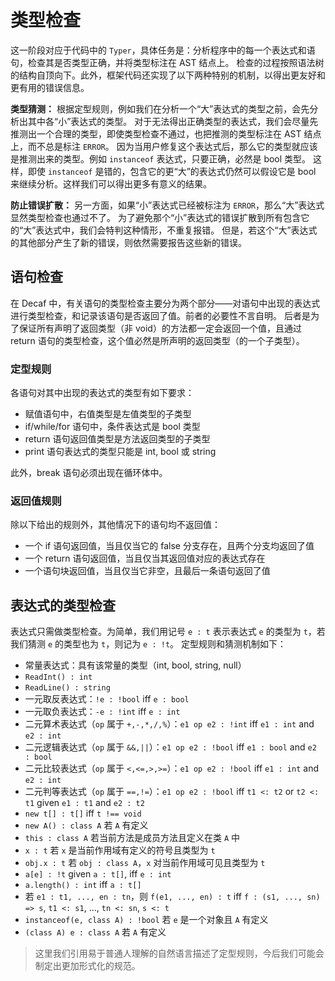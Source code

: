 # 类型检查

这一阶段对应于代码中的 `Typer`，具体任务是：分析程序中的每一个表达式和语句，检查其是否类型正确，并将类型标注在 AST 结点上。
检查的过程按照语法树的结构自顶向下。此外，框架代码还实现了以下两种特别的机制，以得出更友好和更有用的错误信息。

**类型猜测：**
根据定型规则，例如我们在分析一个“大”表达式的类型之前，会先分析出其中各“小”表达式的类型。
对于无法得出正确类型的表达式，我们会尽量先推测出一个合理的类型，即使类型检查不通过，也把推测的类型标注在 AST 结点上，而不总是标注 `ERROR`。
因为当用户修复这个表达式后，那么它的类型就应该是推测出来的类型。例如 `instanceof` 表达式，只要正确，必然是 bool 类型。
这样，即使 `instanceof` 是错的，包含它的更“大”的表达式仍然可以假设它是 bool 来继续分析。这样我们可以得出更多有意义的结果。

**防止错误扩散：**
另一方面，如果“小”表达式已经被标注为 `ERROR`，那么“大”表达式显然类型检查也通过不了。
为了避免那个“小”表达式的错误扩散到所有包含它的“大”表达式中，我们会特判这种情形，不重复报错。
但是，若这个“大”表达式的其他部分产生了新的错误，则依然需要报告这些新的错误。

## 语句检查

在 Decaf 中，有关语句的类型检查主要分为两个部分——对语句中出现的表达式进行类型检查，和记录该语句是否返回了值。前者的必要性不言自明。
后者是为了保证所有声明了返回类型（非 void）的方法都一定会返回一个值，且通过 return 语句的类型检查，这个值必然是所声明的返回类型（的一个子类型）。

### 定型规则

各语句对其中出现的表达式的类型有如下要求：

- 赋值语句中，右值类型是左值类型的子类型
- if/while/for 语句中，条件表达式是 bool 类型
- return 语句返回值类型是方法返回类型的子类型
- print 语句表达式的类型只能是 int, bool 或 string

此外，break 语句必须出现在循环体中。

### 返回值规则

除以下给出的规则外，其他情况下的语句均不返回值：

- 一个 if 语句返回值，当且仅当它的 false 分支存在，且两个分支均返回了值
- 一个 return 语句返回值，当且仅当其返回值对应的表达式存在
- 一个语句块返回值，当且仅当它非空，且最后一条语句返回了值

## 表达式的类型检查

表达式只需做类型检查。为简单，我们用记号 `e : t` 表示表达式 `e` 的类型为 `t`，若我们猜测 `e` 的类型也为 `t`，则记为 `e : !t`。
定型规则和猜测机制如下：

- 常量表达式：具有该常量的类型（int, bool, string, null）
- `ReadInt() : int`
- `ReadLine() : string`
- 一元取反表达式：`!e : !bool` iff `e : bool`
- 一元取负表达式：`-e : !int` iff `e : int`
- 二元算术表达式（`op` 属于 `+,-,*,/,%`）：`e1 op e2 : !int` iff `e1 : int` and `e2 : int`
- 二元逻辑表达式（`op` 属于 `&&,||`）：`e1 op e2 : !bool` iff `e1 : bool` and `e2 : bool`
- 二元比较表达式（`op` 属于 `<,<=,>,>=`）：`e1 op e2 : !bool` iff `e1 : int` and `e2 : int`
- 二元判等表达式（`op` 属于 `==,!=`）：`e1 op e2 : !bool` iff `t1 <: t2` or `t2 <: t1` given `e1 : t1` and `e2 : t2`
- `new t[] : t[]` iff `t !== void`
- `new A() : class A` 若 `A` 有定义
- `this : class A` 若当前方法是成员方法且定义在类 `A` 中
- `x : t` 若 `x` 是当前作用域有定义的符号且类型为 `t`
- `obj.x : t` 若 `obj : class A`，`x` 对当前作用域可见且类型为 `t`
- `a[e] : !t` given `a : t[]`, iff `e : int`
- `a.length() : int` iff `a : t[]`
- 若 `e1 : t1, ..., en : tn`，则 `f(e1, ..., en) : t` iff `f : (s1, ..., sn) => s`, `t1 <: s1`, ..., `tn <: sn`, `s <: t`
- `instanceof(e, class A) : !bool` 若 `e` 是一个对象且 `A` 有定义
- `(class A) e : class A` 若 `A` 有定义

> 这里我们引用易于普通人理解的自然语言描述了定型规则，今后我们可能会制定出更加形式化的规范。
